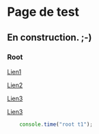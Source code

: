 # Page de test

## En construction. ;-)

### Root

[Lien1](/livre/index.hmd)

[Lien2](/livre/)

[Lien3](/test.md)

[Lien3](/livre/test.js)

```javascript
    console.time("root t1");
```